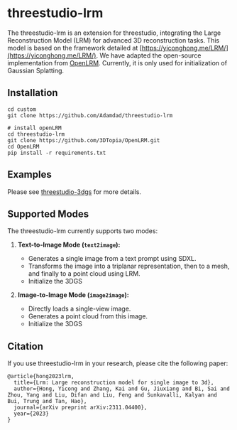 # threestudio-lrm
The threestudio-lrm is an extension for threestudio, integrating the Large Reconstruction Model (LRM) for advanced 3D reconstruction tasks. This model is based on the framework detailed at [https://yiconghong.me/LRM/](https://yiconghong.me/LRM/). We have adapted the open-source implementation from [OpenLRM](https://github.com/3DTopia/OpenLRM). Currently, it is only used for initialization of Gaussian Splatting.

## Installation
```
cd custom
git clone https://github.com/Adamdad/threestudio-lrm

# install openLRM
cd threestudio-lrm
git clone https://github.com/3DTopia/OpenLRM.git
cd OpenLRM
pip install -r requirements.txt
```

## Examples
Please see [threestudio-3dgs](https://github.com/DSaurus/threestudio-3dgs#load-from-ply) for more details.

## Supported Modes

The threestudio-lrm currently supports two modes:

1. **Text-to-Image Mode (`text2image`):**
   - Generates a single image from a text prompt using SDXL.
   - Transforms the image into a triplanar representation, then to a mesh, and finally to a point cloud using LRM.
   - Initialize the 3DGS

2. **Image-to-Image Mode (`image2image`):**
   - Directly loads a single-view image.
   - Generates a point cloud from this image.
   - Initialize the 3DGS


## Citation
If you use threestudio-lrm in your research, please cite the following paper:
```
@article{hong2023lrm,
  title={Lrm: Large reconstruction model for single image to 3d},
  author={Hong, Yicong and Zhang, Kai and Gu, Jiuxiang and Bi, Sai and Zhou, Yang and Liu, Difan and Liu, Feng and Sunkavalli, Kalyan and Bui, Trung and Tan, Hao},
  journal={arXiv preprint arXiv:2311.04400},
  year={2023}
}
```
